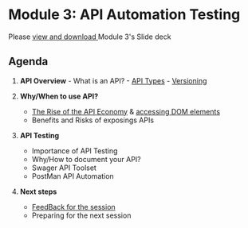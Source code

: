 # Module 3: API Automation Testing

Please [view and download ](https://github.com/Gwayaboy/Module3-API-Automation/blob/master/Content/APITesting-Module3%20-%2019th.pdf) Module 3's Slide deck

## Agenda

 1.  **API Overview**
    - What is an API?
    - [API Types](https://blog.rapidapi.com/types-of-apis/)
    - [Versioning](https://github.com/Microsoft/aspnet-api-versioning/wiki/How-to-Version-Your-Service)
 2. **Why/When to use API?**
    - [The Rise of the API Economy](https://developer.mozilla.org/en-US/docs/Learn/HTML/Introduction_to_HTML/Document_and_website_structure) & [accessing DOM elements](https://www.protechtraining.com/content/selenium_tutorial-locators)
    - Benefits and Risks of exposings APIs
 3. **API Testing**
    - Importance of API Testing
    - Why/How to document your API?
    - Swager API Toolset
    - PostMan API Automation
      
4. **Next steps**
    - [FeedBack for the session](https://aka.ms/APIAutomationTesting)
    - Preparing for the next session

